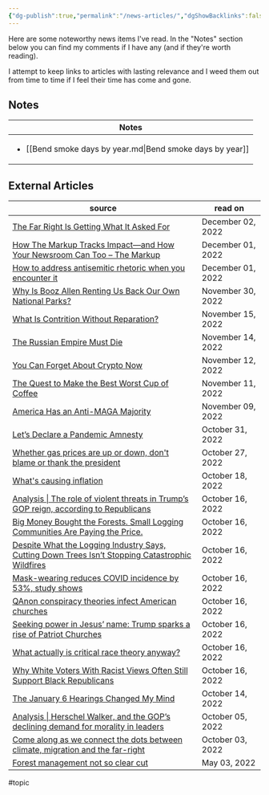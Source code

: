 ```yaml
---
{"dg-publish":true,"permalink":"/news-articles/","dgShowBacklinks":false}
---
```



Here are some noteworthy news items I've read. In the "Notes" section below you can find my comments if I have any (and if they're worth reading).

I attempt to keep links to articles with lasting relevance and I weed them out from time to time if I feel their time has come and gone.

## Notes

| Notes                                                                      |
| -------------------------------------------------------------------------- |
| <ul><li>[[Bend smoke days by year.md\\|Bend smoke days by year]]</li></ul> |


## External Articles

| source                                                                                                                                                                                                                                                                     | read on           |
| -------------------------------------------------------------------------------------------------------------------------------------------------------------------------------------------------------------------------------------------------------------------------- | ----------------- |
| [The Far Right Is Getting What It Asked For](https://www.theatlantic.com/technology/archive/2022/12/far-right-extremist-rhetoric-media-free-speech/672339/?utm_source=feed)                                                                                                | December 02, 2022 |
| [How The Markup Tracks Impact—and How Your Newsroom Can Too – The Markup](https://themarkup.org/levelup/2022/12/01/how-the-markup-tracks-impact-and-how-your-newsroom-can-too)                                                                                             | December 01, 2022 |
| [How to address antisemitic rhetoric when you encounter it](https://www.npr.org/2022/12/01/1139929829/how-to-address-antisemitic-rhetoric-when-you-encounter-it)                                                                                                           | December 01, 2022 |
| [Why Is Booz Allen Renting Us Back Our Own National Parks?](https://mattstoller.substack.com/p/why-is-booz-allen-renting-us-back)                                                                                                                                          | November 30, 2022 |
| [What Is Contrition Without Reparation?](https://www.theatlantic.com/newsletters/archive/2022/11/monuments-to-the-unthinkable/672127/?utm_source=feed)                                                                                                                     | November 15, 2022 |
| [The Russian Empire Must Die](https://www.theatlantic.com/magazine/archive/2022/12/putin-russia-must-lose-ukraine-war-imperial-future/671891/?utm_source=feed)                                                                                                             | November 14, 2022 |
| [You Can Forget About Crypto Now](https://www.theatlantic.com/technology/archive/2022/11/sam-bankman-fried-bankruptcy-crypto-ftx/672104/)                                                                                                                                  | November 12, 2022 |
| [The Quest to Make the Best Worst Cup of Coffee](https://www.theatlantic.com/science/archive/2022/11/vietnam-robusta-coffee-revolution-climate-change/672079/?utm_source=feed)                                                                                             | November 11, 2022 |
| [America Has an Anti-MAGA Majority](https://www.theatlantic.com/ideas/archive/2022/11/america-has-anti-maga-majority/672047/)                                                                                                                                              | November 09, 2022 |
| [Let’s Declare a Pandemic Amnesty](https://www.theatlantic.com/ideas/archive/2022/10/covid-response-forgiveness/671879/?utm_source=feed)                                                                                                                                   | October 31, 2022  |
| [Whether gas prices are up or down, don't blame or thank the president](https://www.npr.org/2022/10/27/1131675651/gas-prices-oil-fuel-rising-president)                                                                                                                    | October 27, 2022  |
| [What's causing inflation](https://www.npr.org/2022/06/27/1107961501/whats-causing-inflation)                                                                                                                                                                              | October 18, 2022  |
| [Analysis \| The role of violent threats in Trump’s GOP reign, according to Republicans](https://www.washingtonpost.com/politics/2021/12/11/republicans-repeatedly-point-violent-threats-key-trumps-gop-rein/?utm_source=rss&utm_medium=referral&utm_campaign=wp_politics) | October 16, 2022  |
| [Big Money Bought the Forests. Small Logging Communities Are Paying the Price.](https://features.propublica.org/oregon-timber/severance-tax-cut-wall-street-private-logging-companies/#965774)                                                                             | October 16, 2022  |
| [Despite What the Logging Industry Says, Cutting Down Trees Isn’t Stopping Catastrophic Wildfires](https://www.propublica.org/article/despite-what-the-logging-industry-says-cutting-down-trees-isnt-stopping-catastrophic-wildfires)                                      | October 16, 2022  |
| [Mask-wearing reduces COVID incidence by 53%, study shows](https://www.axios.com/2021/11/18/covid-spread-mask-wearing-incidence-study)                                                                                                                                     | October 16, 2022  |
| [QAnon conspiracy theories infect American churches](https://www.axios.com/2021/05/31/qanon-churches-popular-religion-conspiracy-theory)                                                                                                                                   | October 16, 2022  |
| [Seeking power in Jesus’ name: Trump sparks a rise of Patriot Churches](https://www.washingtonpost.com/religion/2020/10/26/trump-christian-nationalism-patriot-church/?utm_source=rss&utm_medium=referral&utm_campaign=wp_politics)                                        | October 16, 2022  |
| [What actually is critical race theory anyway?](https://qz.com/2028059/what-is-critical-race-theory/)                                                                                                                                                                      | October 16, 2022  |
| [Why White Voters With Racist Views Often Still Support Black Republicans](https://fivethirtyeight.com/features/why-racist-white-voters-often-favor-black-republicans/)                                                                                                    | October 16, 2022  |
| [The January 6 Hearings Changed My Mind](https://www.theatlantic.com/ideas/archive/2022/10/january-6-hearings-final-change-mind/671731/)                                                                                                                                   | October 14, 2022  |
| [Analysis \| Herschel Walker, and the GOP’s declining demand for morality in leaders](https://www.washingtonpost.com/politics/2022/10/05/walker-republican-moral-politicians/?utm_source=rss&utm_medium=referral&utm_campaign=wp_politics)                                 | October 05, 2022  |
| [Come along as we connect the dots between climate, migration and the far-right](https://www.npr.org/2022/10/03/1125746902/climate-change-migration-far-right-political-extremism)                                                                                         | October 03, 2022  |
| [Forest management not so clear cut](https://www.streetroots.org/news/2021/08/17/forest-management-not-so-clear-cut)                                                                                                                                                       | May 03, 2022      |


#topic 